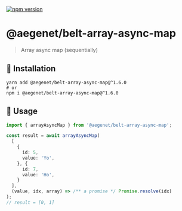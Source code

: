 [![npm version](https://img.shields.io/npm/v/@aegenet/belt-array-async-map.svg)](https://www.npmjs.com/package/@aegenet/belt-array-async-map)
<br>

# @aegenet/belt-array-async-map

> Array async map (sequentially)

## 💾 Installation

```shell
yarn add @aegenet/belt-array-async-map@^1.6.0
# or
npm i @aegenet/belt-array-async-map@^1.6.0
```

## 📝 Usage

```typescript
import { arrayAsyncMap } from '@aegenet/belt-array-async-map';

const result = await arrayAsyncMap(
  [
    {
      id: 5,
      value: 'Yo',
    }, {
      id: 7,
      value: 'Ho',
    }
  ],
  (value, idx, array) => /** a promise */ Promise.resolve(idx)
);
// result = [0, 1]
```
